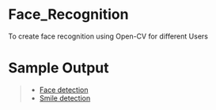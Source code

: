 # Face_Recognition
To create face recognition using Open-CV for different Users

# Sample Output
> * [Face detection](https://drive.google.com/file/d/1PbIusIFxyLakimjSRxJTQfUuCn5beQ0Z/view?usp=sharing)
> * [Smile detection](https://drive.google.com/file/d/1xzdkzJzIz7tDQ8oVDXVxfIkvNZojUUeg/view?usp=sharing)

